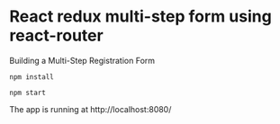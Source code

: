 # React redux multi-step form using react-router
Building a Multi-Step Registration Form
```
npm install
```

```
npm start
```

The app is running at http://localhost:8080/
